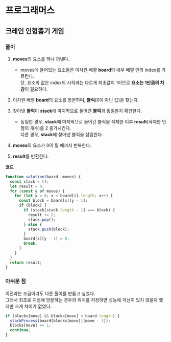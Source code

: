 # 프로그래머스

## 크레인 인형뽑기 게임

### 풀이

1. **moves**의 요소를 하나 꺼낸다.

   - moves에 들어있는 요소들은 이차원 배열 **board**의 내부 배열 안의 index를 가르킨다.  
     단, 요소의 값은 index의 시작과는 다르게 최솟값이 1이므로 **요소는 1만큼의 차감**이 필요하다.

2. 이차원 배열 **board**의 요소를 방문하며, **블럭**(0이 아닌 값)을 찾는다.
3. 찾아낸 **블럭**이 **stack**에 마지막으로 들어간 **블럭**과 동일한지 확인한다.

   - 동일한 경우, **stack**에 마지막으로 들어간 블럭을 삭제한 이후 **result**(삭제한 인형의 개수)를 2 증가시킨다.  
     다른 경우, **stack**에 찾아낸 블럭을 삽입한다.

4. **moves**의 요소가 0이 될 때까지 반복한다.
5. **result**를 반환한다.

**코드**

```javascript
function solution(board, moves) {
  const stack = [];
  let result = 0;
  for (const y of moves) {
    for (let x = 0; x < board[0].length; x++) {
      const block = board[x][y - 1];
      if (block) {
        if (stack[stack.length - 1] === block) {
          result += 2;
          stack.pop();
        } else {
          stack.push(block);
        }
        board[x][y - 1] = 0;
        break;
      }
    }
  }
  return result;
}
```

### 아쉬운 점

이전과는 조금이라도 다른 풀이를 만들고 싶었다.  
그래서 최초로 지점에 방문하는 경우의 위치를 저장하면 성능에 개선이 있지 않을까 했지만 크게 차이가 없었다.

```javascript
if (blocks[move] && blocks[move] < board.length) {
  stackProcess(board[blocks[move]][move - 1]);
  blocks[move] += 1;
  continue;
}
```
